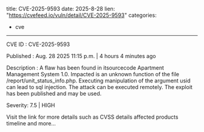  
title: CVE-2025-9593
date: 2025-8-28
lien: "https://cvefeed.io/vuln/detail/CVE-2025-9593"
categories:
  - cve
---

CVE ID : CVE-2025-9593

Published :  Aug. 28
2025
11:15 p.m. | 4 hours
4 minutes ago

Description : A flaw has been found in itsourcecode Apartment Management System 1.0. Impacted is an unknown function of the file /report/unit_status_info.php. Executing manipulation of the argument usid can lead to sql injection. The attack can be executed remotely. The exploit has been published and may be used.

Severity: 7.5 | HIGH

Visit the link for more details
such as CVSS details
affected products
timeline
and more...
